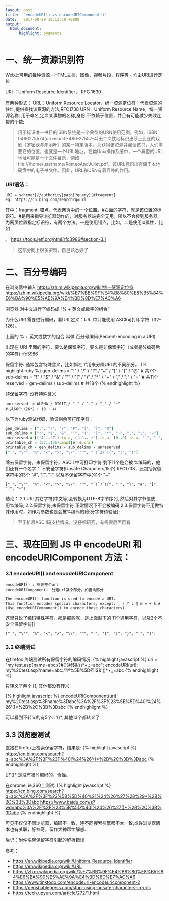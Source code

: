 ```yaml
---
layout: post
title:  "encodeURI() vs encodeURIComponent()"
date:   2017-08-29 18:13:29 +0800
output:
  html_document:
      highlight: pygments
---
```



# 一、统一资源识别符
Web上可用的每种资源 - HTML文档、图像、视频片段、程序等 - 均由URI进行定位

URI ：Uniform Resource Identifier， RFC 1630

有两种形式：
URL：Uniform Resource Locator，统一资源定位符；代表资源的住址,提供查找该资源的方法;RFC1738
URN：Uniform Resource Name，统一资源名称; 用于命名,定义某事物的名称,身份;不依赖于位置，并且有可能减少失效连接的个数;

> 用于标识唯一书目的ISBN系统是一个典型的URN使用范例。例如，ISBN 0486275574(urn:isbn:0-486-27557-4)无二义性地标识出莎士比亚的戏剧《罗密欧与朱丽叶》的某一特定版本。为获得该资源并阅读该书，人们需要它的位置，也就是一个URL地址。在类Unix操作系统中，一个典型的URL地址可能是一个文件目录，例如file:///home/username/RomeoAndJuliet.pdf。该URL标识出存储于本地硬盘中的电子书文件。因此，URL和URN有着互补的作用。


### URI语法：
```shell
URI = scheme:[//authority]path[?query][#fragment]
eg: https://cn.bing.com/search?q=url
```

其中：fragment: 锚点，代表网页中的一个位置。#右面的字符，就是该位置的标识符。#是用来指导浏览器动作的，对服务器端完全无用，所以不会传到服务器。
为网页位置指定标识符，有两个方法。一是使用锚点，比如<a name="print"></a>，二是使用id属性，比如<div id="print">。
https://tools.ietf.org/html/rfc3986#section-3.1


> 这部分网上很多资料，自己熟悉好了 </br>


# 二、百分号编码

在浏览器中输入 https://zh.m.wikipedia.org/wiki/统一资源定位符
https://zh.m.wikipedia.org/wiki/%E7%BB%9F%E4%B8%80%E8%B5%84%E6%BA%90%E5%AE%9A%E4%BD%8D%E7%AC%A6


浏览器 对中文进行了编码成 “% + 英文或数字的组合”

为什么URL需要进行编码，看URL定义：URL中只能使用 ASCII可打印字符（32-126）。

上面的 % + 英文或数字的组合 叫做 百分号编码(Percent-encoding in a URI)

出现在 URI 里面的字符，要么是保留字符，要么是非保留字符（或者是%编码后的字符) rfc3986 

保留字符: 通常包含特殊含义，比如斜杠'/'用来分隔URL的不同部分。
{% highlight ruby %}
gen-delims  = ":" / "/" / "?" / "#" / "[" / "]" / "@"                           # 共7个
sub-delims  = "!" / "$" / "&" / "'" / "(" / ")" / "*" / "+" / "," / ";" / "="   # 共11个
reserved    = gen-delims / sub-delims                                           # 共18个
{% endhighlight %}

非保留字符:  没有特殊含义
```shell
unreserved  = ALPHA / DIGIT / "-" / "." / "_" / "~"                             # 共66个（26*2 + 10 + 4）
```

以下为ruby测试代码，验证剩余可打印字符：

```ruby
gen_delims = [":", "/", "?", "#", "[", "]", "@"]
sub_delims = ["!", "$", "&", "'", "(", ")", "*", "+", ",", ";", "="]
unreserved = [('A'..'Z').to_a, ('a'..'z').to_a, (0..9).to_a, "-", ".", "_", "~"].flatten
printable_ch = (32..126).map{|e| e.chr}
printable_ch - gen_delims - sub_delims - unreserved
[" ", "\"", "%", "<", ">", "\\", "^", "`!`27`!{", "|", "}"]
```

除去保留字符，未保留字符，ASCII 中可打印字符 剩下11个是会被 %编码的，他们还有一个名字：
不安全字符(Unsafe Characters,15个) RFC1738，还包括保留字符中的3个 "#", "[", "]", 以及不保留字符中的1个 "~"
```shell
[" ", "\"", "%", "<", ">", "\\", "^", "`!`7`!{", "|", "}", "#", "[", "]", "~"]
```


结论：
2.1.URL其它字符(中文等)会转换为UTF-8字节序列, 然后对其字节值使用%编码;
2.2.保留字符,未保留字符 正常情况下不会被编码
2.3.保留字符不用做特殊作用时，如作为参数也是会被%编码的(部分字符待验证);


> 至于扩展ASCII码支持情况，没仔细研究，有需要后面再看


# 三、现在回到 JS 中 encodeURI 和 encodeURIComponent 方法：

### 3.1 encodeURI()  and encodeURIComponent

```shell
encodeURI() : 处理整个url
encodeURIComponent： 处理url某个部分，如查询部分

The encodeURI() function is used to encode a URI.
This function encodes special characters, except: , / ? : @ & = + $ # (Use encodeURIComponent() to encode these characters).
```


这里只说了编码特殊字符，那是那些呢，是上面剩下的 11个通用字符，以及2个不安全保留字符[]
```shell
[" ", "\"", "%", "<", ">", "\\", "^", "`", "{", "|", "}", "[", "]"]
```   



### 3.2 终端测试
在firefox 终端测试所有保留字符的编码情况:
{% highlight javascript %}
uri = "my test.asp?name=abc:/?#[]@!$&'()*+,;=abc";
encodeURI(uri);
my%20test.asp?name=abc:/?#%5B%5D@!$&'()*+,;=abc
{% endhighlight %}

只转义了两个 [], 其他都没有转义

{% highlight javascript %}
encodeURIComponent(uri);
my%20test.asp%3Fname%3Dabc%3A%2F%3F%23%5B%5D%40!%24%26'()*%2B%2C%3B%3Dabc
{% endhighlight %}

可以看到不转义的有5个: !'()*, 其他13个都转义了


## 3.3 浏览器测试
直接在firefox上检索保留字符，结果是:
{% highlight javascript %}
https://cn.bing.com/search?q=abc%3A%2F%3F%23[]%40!%24%26'()*%2B%2C%3B%3Dabc
{% endhighlight %}

[]!'()* 是没有被%编码的，奇怪。

在chrome, ie,360上测试:
{% highlight javascript %}
https://cn.bing.com/search?q=abc%3A%2F%3F%23%5B%5D%40%21%24%26%27%28%29*%2B%2C%3B%3Dabc
https://www.baidu.com/s?wd=abc%3A%2F%3F%23%5B%5D%40!%24%26%27()*%2B%2C%3B%3Dabc
{% endhighlight %}


可见不仅仅不同浏览器，编码不一致，连不同搜索引擎都不太一致,或许浏览器版本也有关联，好神奇，留作大神帮忙解惑.


后记：附件名带保留字符引起的解析错误


参考：
+ <https://en.wikipedia.org/wiki/Uniform_Resource_Identifier>
+ <https://en.wikipedia.org/wiki/URL>
+ <https://zh.m.wikipedia.org/wiki/%E7%BB%9F%E4%B8%80%E8%B5%84%E6%BA%90%E5%AE%9A%E4%BD%8D%E7%AC%A6>
+ <https://www.tinktodo.com/encodeurl-encodeuricomponent-2>
+ <https://perishablepress.com/stop-using-unsafe-characters-in-urls>
+ <https://tech.upyun.com/article/272/1.html>

